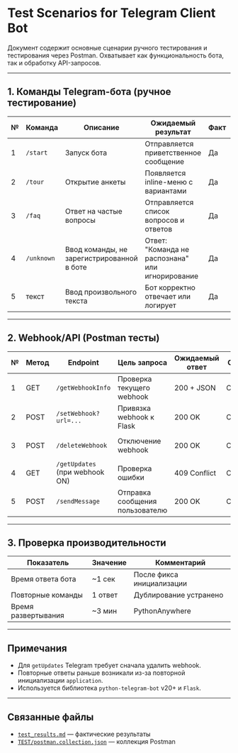 # Test Scenarios for Telegram Client Bot

Документ содержит основные сценарии ручного тестирования и тестирования через Postman. Охватывает как функциональность бота, так и обработку API-запросов.

---

## 1. Команды Telegram-бота (ручное тестирование)

| № | Команда    | Описание                                     | Ожидаемый результат                              | Факт     | Примечание        |
|---|------------|----------------------------------------------|--------------------------------------------------|----------|-------------------|
| 1 | `/start`   | Запуск бота                                  | Отправляется приветственное сообщение            | Да        | —                 |
| 2 | `/tour`    | Открытие анкеты                              | Появляется inline-меню с вариантами              | Да        | —                 |
| 3 | `/faq`     | Ответ на частые вопросы                      | Отправляется список вопросов и ответов           | Да        | —                 |
| 4 | `/unknown` | Ввод команды, не зарегистрированной в боте   | Ответ: "Команда не распознана" или игнорирование | Да        | —                 |
| 5 | текст      | Ввод произвольного текста                    | Бот корректно отвечает или логирует              | Да        | Обработка есть    |

---

## 2. Webhook/API (Postman тесты)

| № | Метод | Endpoint                            | Цель запроса                     | Ожидаемый ответ  | Статус | Примечание                            |
|---|-------|-------------------------------------|----------------------------------|------------------|--------|---------------------------------------|
| 1 | GET   | `/getWebhookInfo`                   | Проверка текущего webhook        | 200 + JSON       | ОК      | Webhook активен                       |
| 2 | POST  | `/setWebhook?url=...`               | Привязка webhook к Flask         | 200 OK           | ОК      | —                                     |
| 3 | POST  | `/deleteWebhook`                    | Отключение webhook               | 200 OK           | ОК      | Используется при `getUpdates`        |
| 4 | GET   | `/getUpdates` (при webhook ON)      | Проверка ошибки                  | 409 Conflict     | Ошибка    | Telegram запрещает `getUpdates`      |
| 5 | POST  | `/sendMessage`                      | Отправка сообщения пользователю | 200 OK           | ОК     | Тест с `chat_id` и `text`            |

---

##  3. Проверка производительности

| Показатель            | Значение  | Комментарий                          |
|-----------------------|-----------|--------------------------------------|
| Время ответа бота     | ~1 сек    | После фикса инициализации            |
| Повторные команды     | 1 ответ   | Дублирование устранено               |
| Время развертывания   | ~3 мин    | PythonAnywhere                       |

---

##  Примечания

- Для `getUpdates` Telegram требует сначала удалить webhook.
- Повторные ответы раньше возникали из-за повторной инициализации `application`.
- Используется библиотека `python-telegram-bot` v20+ и `Flask`.

---

##  Связанные файлы

- [`test_results.md`](./test_results.md) — фактические результаты
- [`TEST/postman.collection.json`](../TEST/postman.collection.json) — коллекция Postman
